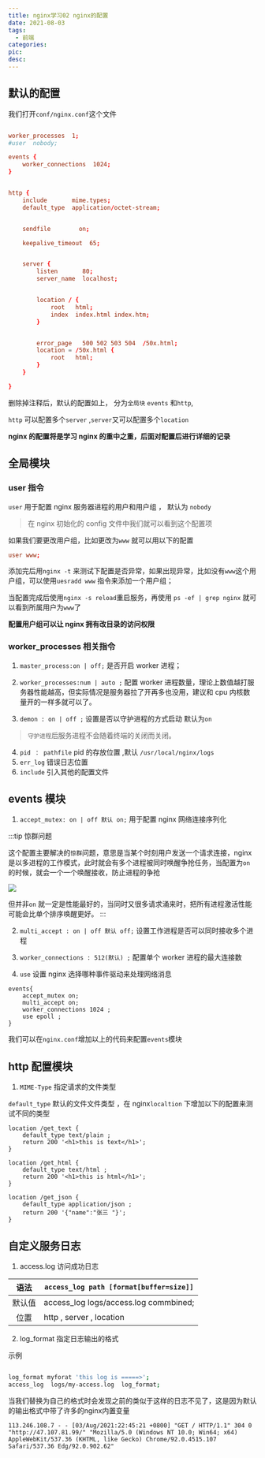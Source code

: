 ```yaml
---
title: nginx学习02 nginx的配置
date: 2021-08-03
tags:
  - 前端
categories:
pic:
desc:
---
```


## 默认的配置

我们打开`conf/nginx.conf`这个文件

```conf

worker_processes  1;
#user  nobody;

events {
    worker_connections  1024;
}


http {
    include       mime.types;
    default_type  application/octet-stream;


    sendfile        on;

    keepalive_timeout  65;


    server {
        listen       80;
        server_name  localhost;


        location / {
            root   html;
            index  index.html index.htm;
        }


        error_page   500 502 503 504  /50x.html;
        location = /50x.html {
            root   html;
        }
    }

}

```

删除掉注释后，默认的配置如上， 分为`全局块` `events` 和`http`,

`http` 可以配置多个`server` ,`server`又可以配置多个`location`

**nginx 的配置将是学习 nginx 的重中之重，后面对配置后进行详细的记录**

## 全局模块

### user 指令

`user` 用于配置 nginx 服务器进程的用户和用户组 ， 默认为 `nobody`

> 在 nginx 初始化的 config 文件中我们就可以看到这个配置项

如果我们要更改用户组，比如更改为`www` 就可以用以下的配置

```conf
user www;
```

添加完后用`nginx -t` 来测试下配置是否异常，如果出现异常，比如没有`www`这个用户组，可以使用`uesradd www` 指令来添加一个用户组；

当配置完成后使用`nginx -s reload`重启服务，再使用 `ps -ef | grep nginx` 就可以看到所属用户为`www`了

**配置用户组可以让 nginx 拥有改目录的访问权限**

### worker_processes 相关指令

1. `master_process:on | off;` 是否开启 worker 进程；

2. `worker_processes:num | auto ;` 配置 worker 进程数量，理论上数值越打服务器性能越高，但实际情况是服务器拉了开再多也没用，建议和 cpu 内核数量开的一样多就可以了。

3. `demon : on | off ;` 设置是否以守护进程的方式启动 默认为`on`

> `守护进程`后服务进程不会随着终端的关闭而关闭。

4. `pid ： pathfile` pid 的存放位置 ,默认 `/usr/local/nginx/logs`
5. `err_log` 错误日志位置
6. `include` 引入其他的配置文件

## events 模块

1. `accept_mutex: on | off 默认 on;` 用于配置 nginx 网络连接序列化

:::tip 惊群问题

这个配置主要解决的`惊群`问题，意思是当某个时刻用户发送一个请求连接，nginx 是以多进程的工作模式，此时就会有多个进程被同时唤醒争抢任务，当配置为`on`的时候，就会一个一个唤醒接收，防止进程的争抢

![](//image.woai996.com/picGo/20210803212502.png)

但并非`on` 就一定是性能最好的，当同时又很多请求涌来时，把所有进程激活性能可能会比单个排序唤醒更好。
:::

2. `multi_accept : on | off 默认 off;` 设置工作进程是否可以同时接收多个进程

3. `worker_connections : 512(默认) ;` 配置单个 worker 进程的最大连接数

4. `use` 设置 nginx 选择哪种事件驱动来处理网络消息

```config
events{
    accept_mutex on;
    multi_accept on;
    worker_connections 1024 ;
    use epoll ;
}
```

我们可以在`nginx.conf`增加以上的代码来配置`events`模块

## http 配置模块

1. `MIME-Type` 指定请求的文件类型

`default_type` 默认的文件文件类型 ，在 nginx`localtion` 下增加以下的配置来测试不同的类型

```config
location /get_text {
    default_type text/plain ;
    return 200 '<h1>this is text</h1>';
}

location /get_html {
    default_type text/html ;
    return 200 '<h1>this is html</h1>';
}

location /get_json {
    default_type application/json ;
    return 200 '{"name":"张三 "}';
}

```

## 自定义服务日志

1. access.log 访问成功日志

|  语法  | `access_log path [format[buffer=size]]` |
| :----: | -------------------------------------- |
| 默认值 | access_log logs/access.log commbined;  |
| 位置 | http , server , location  |



2. log_format 指定日志输出的格式

示例
```sh

log_format myforat 'this log is =====>'; 
access_log  logs/my-access.log  log_format;
```

当我们替换为自己的格式时会发现之前的类似于这样的日志不见了，这是因为默认的输出格式中带了许多的nginx内置变量

 `113.246.108.7 - - [03/Aug/2021:22:45:21 +0800] "GET / HTTP/1.1" 304 0 "http://47.107.81.99/" "Mozilla/5.0 (Windows NT 10.0; Win64; x64) AppleWebKit/537.36 (KHTML, like Gecko) Chrome/92.0.4515.107 Safari/537.36 Edg/92.0.902.62"`
